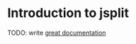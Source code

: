 # Introduction to jsplit

TODO: write [great documentation](http://jacobian.org/writing/great-documentation/what-to-write/)
